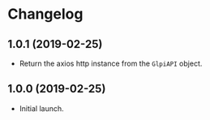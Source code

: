 # Changelog

## 1.0.1 (2019-02-25)

-   Return the axios http instance from the `GlpiAPI` object.

## 1.0.0 (2019-02-25)

-   Initial launch.
